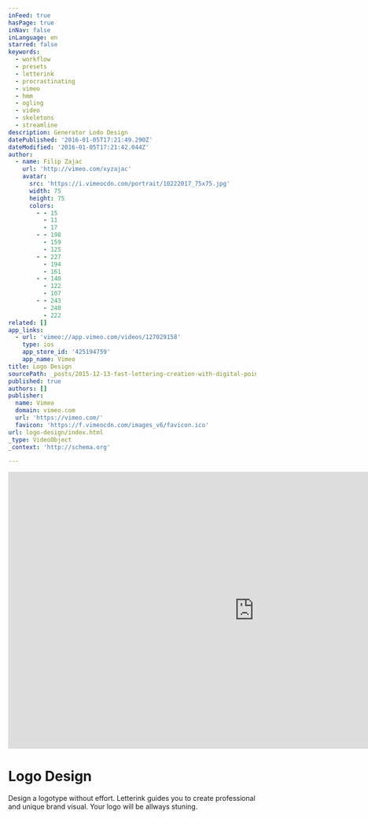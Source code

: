 ```yaml
---
inFeed: true
hasPage: true
inNav: false
inLanguage: en
starred: false
keywords:
  - workflow
  - presets
  - letterink
  - procrastinating
  - vimeo
  - hmm
  - ogling
  - video
  - skeletons
  - streamline
description: Generator Lodo Design
datePublished: '2016-01-05T17:21:49.290Z'
dateModified: '2016-01-05T17:21:42.044Z'
author:
  - name: Filip Zajac
    url: 'http://vimeo.com/xyzajac'
    avatar:
      src: 'https://i.vimeocdn.com/portrait/10222017_75x75.jpg'
      width: 75
      height: 75
      colors:
        - - 15
          - 11
          - 17
        - - 198
          - 159
          - 125
        - - 227
          - 194
          - 161
        - - 140
          - 122
          - 107
        - - 243
          - 240
          - 222
related: []
app_links:
  - url: 'vimeo://app.vimeo.com/videos/127029158'
    type: ios
    app_store_id: '425194759'
    app_name: Vimeo
title: Logo Design
sourcePath: _posts/2015-12-13-fast-lettering-creation-with-digital-pointed-nib.md
published: true
authors: []
publisher:
  name: Vimeo
  domain: vimeo.com
  url: 'https://vimeo.com/'
  favicon: 'https://f.vimeocdn.com/images_v6/favicon.ico'
url: logo-design/index.html
_type: VideoObject
_context: 'http://schema.org'

---
```

<iframe src="https://cdn.embedly.com/widgets/media.html?src=https%3A%2F%2Fplayer.vimeo.com%2Fvideo%2F127029158&amp;url=https%3A%2F%2Fvimeo.com%2F127029158&amp;image=http%3A%2F%2Fi.vimeocdn.com%2Fvideo%2F517670836_1280.jpg&amp;key=b7d04c9b404c499eba89ee7072e1c4f7&amp;type=text%2Fhtml&amp;schema=vimeo" width="1000" height="563" scrolling="no" frameborder="0" allowfullscreen="allowfullscreen" style=""></iframe>

# Logo Design

Design a logotype without effort. Letterink guides you to create professional and unique brand visual. Your logo will be allways stuning.